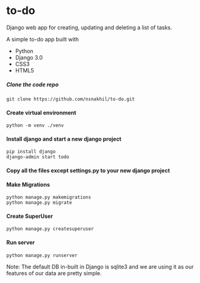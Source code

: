 # to-do

Django web app for creating, updating and deleting a list of tasks.

A simple to-do app built with

* Python
* Django 3.0
* CSS3
* HTML5



##### Clone the code repo 

    git clone https://github.com/nsnakhil/to-do.git



#### Create virtual environment 

    python -m venv ./venv



#### Install django and start a new django project

    pip install django
    django-admin start todo



#### Copy all the files except settings.py to your new django project



#### Make Migrations

    python manage.py makemigrations
    python manage.py migrate

#### Create SuperUser

    python manage.py createsuperuser

#### Run server

    python manage.py runserver

Note: The default DB in-built in Django is sqlite3 and we are using it as our features of our data are pretty simple.




